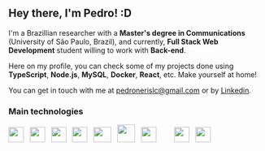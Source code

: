 ## Hey there, I'm **Pedro**! :D

I'm a Brazillian researcher with a **Master's degree in Communications** (University of São Paulo, Brazil), and currently, **Full Stack Web Development** student willing to work with **Back-end**.

Here on my profile, you can check some of my projects done using **TypeScript**, **Node.js**, **MySQL**, **Docker**, **React**, etc. Make yourself at home!

You can get in touch with me at pedronerislc@gmail.com or by <a href="https://www.linkedin.com/in/pedro-nl-caldas/">Linkedin</a>.


### Main technologies 

<img src="https://cdn.jsdelivr.net/gh/devicons/devicon/icons/typescript/typescript-plain.svg" width="30" height="30" />  &nbsp; <img src="https://cdn.jsdelivr.net/gh/devicons/devicon/icons/nodejs/nodejs-original.svg" width="30" height="30" /> &nbsp; <img src="https://cdn.jsdelivr.net/gh/devicons/devicon/icons/react/react-original.svg" width="30" height="30" /> &nbsp; <img src="https://cdn.jsdelivr.net/gh/devicons/devicon/icons/mysql/mysql-original.svg" width="30" height="30" /> &nbsp; <img src="https://cdn.jsdelivr.net/gh/devicons/devicon/icons/mongodb/mongodb-original-wordmark.svg" width="35" height="30" /> &nbsp; <img src="https://cdn.jsdelivr.net/gh/devicons/devicon/icons/docker/docker-original.svg" width="35" height="35"/> &nbsp; <img src="https://cdn.jsdelivr.net/gh/devicons/devicon/icons/git/git-original.svg" width="30" height="30"/> &nbsp; &nbsp; &nbsp; &nbsp; <img src="https://cdn.jsdelivr.net/gh/devicons/devicon/icons/jest/jest-plain.svg" width="30" height="30"/> &nbsp; <img src="https://cdn.jsdelivr.net/gh/devicons/devicon/icons/mocha/mocha-plain.svg" width="30" height="30"/>
